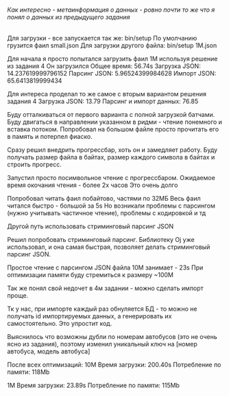 ###### Как интересно - метаинформация о данных - ровно почти то же что я понял о данных из предыдущего задания

Для загрузки - все запускается так же: bin/setup
По умолчанию грузится фаил small.json
Для загрузки другого файла: bin/setup 1M.json

Для начала я просто попытался загрузить фаил 1M используя решение из задания 4
Он загрузился
Общее время: 56.74s
Загрузка JSON: 14.237619999796152
Парсинг JSON: 5.96524399984628
Импорт JSON: 65.6413819999434

Для интереса проделал то же самое с вторым вариантом решения задания 4
Загрузка JSON: 13.79
Парсинг и импорт данных: 76.85

Буду отталкиваться от первого варианта с полной загрузкой батчами.
Буду двигаться в направлении указанном в ридми - чтение понемного и вставка потоком.
Попробовал на большом файле просто прочитать его в память и потерпел фиаско.

Сразу решил внедрить прогрессбар, хоть он и замедляет работу.
Буду получать размер файла в байтах, размер каждого символа в байтах и строить прогресс.

Запустил просто посимвольное чтение с прогрессбаром.
Ожидаемое время окочания чтения - более 2х часов
Это очень долго

Попробовал читать фаил побайтово, частями по 32МБ
Весь фаил читался быстро - большой за 5s
Но возникали проблемы с парсингом (нужно учитывать частичное чтение), проблемы с кодировкой и тд

Другой путь использовать стриминговый парсинг JSON

Решил попробовать стриминговый парсинг.
Библиотеку Oj уже использовал, и она самая быстрая, позволяет делать стриминговый парсинг JSON.

Простое чтение с парсингом JSON файла 10M занимает - 23s
При оптимизации памяти буду стремиться к размеру ~100M

Так же понял свой недочет в 4м задании - можно сделать импорт проще.

Тк у нас, при импорте каждый раз обнуляется БД - то можно не получать id импортируемых данных,
а генерировать их самостоятельно.
Это упростит код.

Выяснилось что возможны дубли по номерам автобусов (это не очень ясно из задания), 
поэтому изменил уникальный ключ на [номер автобуса, модель автобуса]

После всех оптимизаций:
10M
Время загрузки: 200.40s
Потребление по памяти: 118Mb

1M
Время загрузки: 23.89s
Потребление по памяти: 115Mb
